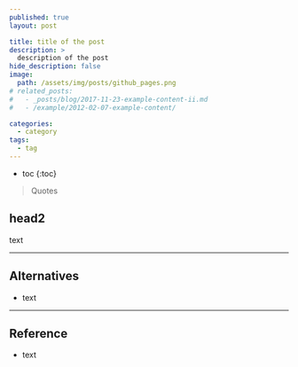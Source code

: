 ```yaml
---
published: true
layout: post

title: title of the post
description: >
  description of the post
hide_description: false
image: 
  path: /assets/img/posts/github_pages.png
# related_posts:
#   - _posts/blog/2017-11-23-example-content-ii.md
#   - /example/2012-02-07-example-content/

categories:
  - category
tags:
  - tag
---
```


* toc
{:toc}

> Quotes

## head2

text

---
## Alternatives
- text

---
## Reference
- text